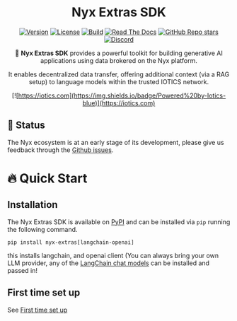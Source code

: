 <div align="center">

# Nyx Extras SDK

[![Version](https://img.shields.io/pypi/v/nyx-extras)](https://pypi.org/project/nyx-extras)
[![License](https://img.shields.io/badge/License-Apache%202.0-yellow.svg)](https://github.com/Iotic-Labs/nyx-sdk/blob/main/LICENSE)
[![Build](https://github.com/Iotic-Labs/nyx-sdk/actions/workflows/build.yaml/badge.svg?branch=main)](https://github.com/Iotic-Labs/nyx-sdk/actions/workflows/build.yaml)
[![Read The Docs](https://readthedocs.org/projects/nyx-extras/badge/?version=stable)](https://nyx-extras.readthedocs.io/en/stable)
[![GitHub Repo stars](https://img.shields.io/github/stars/Iotic-Labs/nyx-sdk)](https://github.com/Iotic-Labs/nyx-sdk)
[![Discord](https://img.shields.io/discord/1285252646554304555)](https://discord.gg/zS8pVHjqSf)


🌟 **Nyx Extras SDK** provides a powerful toolkit for building generative AI applications using data brokered on the Nyx platform.

It enables decentralized data transfer, offering additional context (via a RAG setup) to language models within the trusted IOTICS network.


[![https://iotics.com](https://img.shields.io/badge/Powered%20by-Iotics-blue)](https://iotics.com)
</div>

## 🚧 Status

The Nyx ecosystem is at an early stage of its development, please give us feedback through the [Github issues](https://github.com/Iotic-Labs/nyx-sdk/issues).

# 🔥 Quick Start

## Installation

The Nyx Extras SDK is available on [PyPI](https://pypi.org/project/nyx-extras/) and can be installed via `pip` running the following command.

`pip install nyx-extras[langchain-openai]`

this installs langchain, and openai client (You can always bring your own LLM provider, any of the [LangChain chat models](https://python.langchain.com/docs/integrations/chat/) can be installed and passed in!

## First time set up

See [First time set up](https://github.com/Iotic-Labs/nyx-sdk/blob/main/nyx_client/README.md#first-time-set-up)
